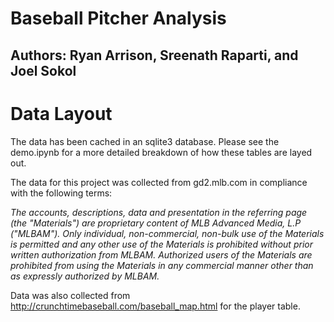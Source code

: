 # Baseball Pitcher Analysis 
## Authors: Ryan Arrison, Sreenath Raparti, and Joel Sokol

# Data Layout

The data has been cached in an sqlite3 database. Please see the demo.ipynb for a more detailed breakdown of how these tables are layed out.

The data for this project was collected from gd2.mlb.com in compliance with the following terms:

_The accounts, descriptions, data and presentation in the referring page (the "Materials") are proprietary content of MLB Advanced Media, L.P ("MLBAM"). Only individual, non-commercial, non-bulk use of the Materials is permitted and any other use of the Materials is prohibited without prior written authorization from MLBAM. Authorized users of the Materials are prohibited from using the Materials in any commercial manner other than as expressly authorized by MLBAM._

Data was also collected from http://crunchtimebaseball.com/baseball_map.html for the player table.
